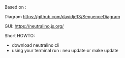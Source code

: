 Based on : 

Diagram
https://github.com/davidje13/SequenceDiagram


GUI:
https://neutralino.js.org/

Short HOWTO:
- download neutralino cli
- using your terminal run : neu update or make update
